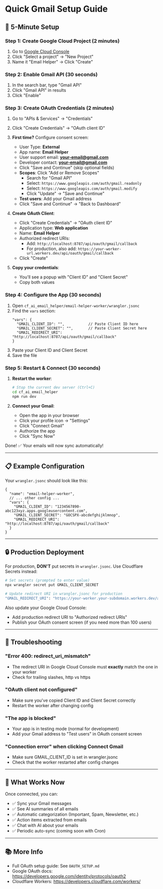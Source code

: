 # Quick Gmail Setup Guide

## 🚀 5-Minute Setup

### Step 1: Create Google Cloud Project (2 minutes)

1. Go to [Google Cloud Console](https://console.cloud.google.com/)
2. Click "Select a project" → "New Project"
3. Name it "Email Helper" → Click "Create"

### Step 2: Enable Gmail API (30 seconds)

1. In the search bar, type "Gmail API"
2. Click "Gmail API" in results
3. Click "Enable"

### Step 3: Create OAuth Credentials (2 minutes)

1. Go to "APIs & Services" → "Credentials"
2. Click "Create Credentials" → "OAuth client ID"
3. **First time?** Configure consent screen:
   - User Type: **External**
   - App name: **Email Helper**
   - User support email: **your-email@gmail.com**
   - Developer contact: **your-email@gmail.com**
   - Click "Save and Continue" (skip optional fields)
   - **Scopes**: Click "Add or Remove Scopes"
     - Search for "Gmail API" 
     - Select: `https://www.googleapis.com/auth/gmail.readonly`
     - Select: `https://www.googleapis.com/auth/gmail.modify`
     - Click "Update" → "Save and Continue"
   - **Test users**: Add your Gmail address
   - Click "Save and Continue" → "Back to Dashboard"

4. **Create OAuth Client**:
   - Click "Create Credentials" → "OAuth client ID"
   - Application type: **Web application**
   - Name: **Email Helper**
   - Authorized redirect URIs:
     - Add: `http://localhost:8787/api/oauth/gmail/callback`
     - For production, also add: `https://your-worker-url.workers.dev/api/oauth/gmail/callback`
   - Click "Create"

5. **Copy your credentials**:
   - You'll see a popup with "Client ID" and "Client Secret"
   - Copy both values

### Step 4: Configure the App (30 seconds)

1. Open `cf_ai_email_helper/email-helper-worker/wrangler.jsonc`
2. Find the `vars` section:
   ```jsonc
   "vars": {
     "GMAIL_CLIENT_ID": "",           // Paste Client ID here
     "GMAIL_CLIENT_SECRET": "",       // Paste Client Secret here
     "GMAIL_REDIRECT_URI": "http://localhost:8787/api/oauth/gmail/callback"
   }
   ```
3. Paste your Client ID and Client Secret
4. Save the file

### Step 5: Restart & Connect (30 seconds)

1. **Restart the worker**:
   ```bash
   # Stop the current dev server (Ctrl+C)
   cd cf_ai_email_helper
   npm run dev
   ```

2. **Connect your Gmail**:
   - Open the app in your browser
   - Click your profile icon → "Settings"
   - Click "Connect Gmail"
   - Authorize the app
   - Click "Sync Now"

Done! ✅ Your emails will now sync automatically!

---

## 📋 Example Configuration

Your `wrangler.jsonc` should look like this:

```jsonc
{
  "name": "email-helper-worker",
  // ... other config ...
  "vars": {
    "GMAIL_CLIENT_ID": "1234567890-abc123xyz.apps.googleusercontent.com",
    "GMAIL_CLIENT_SECRET": "GOCSPX-abcdefghijklmnop",
    "GMAIL_REDIRECT_URI": "http://localhost:8787/api/oauth/gmail/callback"
  }
}
```

---

## 🔒 Production Deployment

For production, **DON'T** put secrets in `wrangler.jsonc`. Use Cloudflare Secrets instead:

```bash
# Set secrets (prompted to enter value)
npx wrangler secret put GMAIL_CLIENT_SECRET

# Update redirect URI in wrangler.jsonc for production
"GMAIL_REDIRECT_URI": "https://your-worker.your-subdomain.workers.dev/api/oauth/gmail/callback"
```

Also update your Google Cloud Console:
- Add production redirect URI to "Authorized redirect URIs"
- Publish your OAuth consent screen (if you need more than 100 users)

---

## 🐛 Troubleshooting

### "Error 400: redirect_uri_mismatch"
- The redirect URI in Google Cloud Console must **exactly** match the one in your worker
- Check for trailing slashes, http vs https

### "OAuth client not configured"
- Make sure you've copied Client ID and Client Secret correctly
- Restart the worker after changing config

### "The app is blocked"
- Your app is in testing mode (normal for development)
- Add your Gmail address to "Test users" in OAuth consent screen

### "Connection error" when clicking Connect Gmail
- Make sure GMAIL_CLIENT_ID is set in wrangler.jsonc
- Check that the worker restarted after config changes

---

## 🎉 What Works Now

Once connected, you can:
- ✅ Sync your Gmail messages
- ✅ See AI summaries of all emails
- ✅ Automatic categorization (Important, Spam, Newsletter, etc.)
- ✅ Action items extracted from emails
- ✅ Chat with AI about your emails
- ✅ Periodic auto-sync (coming soon with Cron)

---

## 📚 More Info

- Full OAuth setup guide: See `OAUTH_SETUP.md`
- Google OAuth docs: https://developers.google.com/identity/protocols/oauth2
- Cloudflare Workers: https://developers.cloudflare.com/workers/

